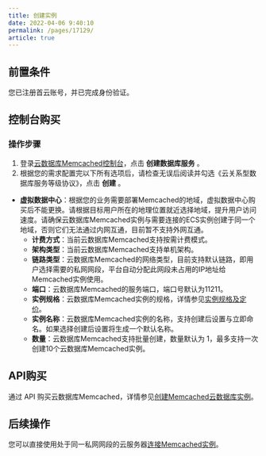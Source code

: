 ```yaml
---
title: 创建实例
date: 2022-04-06 9:40:10
permalink: /pages/17129/
article: true
---
```


## 前置条件

您已注册首云账号，并已完成身份验证。

## 控制台购买

### 操作步骤

1. 登录[云数据库Memcached控制台]()，点击 **创建数据库服务** 。
2. 根据您的需求配置完以下所有选项后，请检查无误后阅读并勾选《云关系型数据库服务等级协议》，点击 **创建** 。

- **虚拟数据中心**：根据您的业务需要部署Memcached的地域，虚拟数据中心购买后不能更换。请根据目标用户所在的地理位置就近选择地域，提升用户访问速度。请确保云数据库Memcached实例与需要连接的ECS实例创建于同一个地域，否则它们无法通过内网互通，目前暂不支持外网互通。
   - **计费方式**：当前云数据库Memcached支持按需计费模式。
   - **架构类型**：当前云数据库Memcached支持单机架构。
   - **链路类型**：云数据库Memcached的网络类型，目前支持默认链路，即用户选择需要的私网网段，平台自动分配此网段未占用的IP地址给Memcached实例使用。
   - **端口**：云数据库Memcached的服务端口，端口号默认为11211。
   - **实例规格**：云数据库Memcached实例的规格，详情参见[实例规格及定价](./../03.购买指南/00.计费概述.md)。
   - **实例名称**：云数据库Memcached实例的名称，支持创建后设置与立即命名。如果选择创建后设置将生成一个默认名称。
   - **数量**：云数据库Memcached支持批量创建，数量默认为 1，最多支持一次创建10个云数据库Memcached实例。

## API购买

通过 API 购买云数据库Memcached，详情参见[创建Memcached云数据库实例]()。

## 后续操作

您可以直接使用处于同一私网网段的云服务器[连接Memcached实例](./../../04.操作指南/02.连接实例/00.使用telnet连接.md)。



